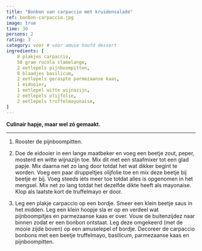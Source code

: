 ```yaml
---
title: "Bonbon van carpaccio met kruidensalade"
ref: bonbon-carpaccio.jpg
image: true
time: 30
persons: 2
rating: 3
category: voor # voor amuse hoofd dessert
ingredients: [
	8 plakjes carpaccio,
	50 gram rucola slamelange,
	2 eetlepels pijnboompitten,
	8 blaadjes basilicum,
	2 eetlepels geraspte parmezaanse kaas,
	1 eidooier,
	1 eetlepel witte wijnazijn,
	2 eetlepels olijfolie,
	2 eetlepels truffelmayonaise,
]
---
```


**Culinair hapje, maar wel zó gemaakt.**

---

1. Rooster de pijnboompitten.

2. Doe de eidooier in een lange maatbeker en voeg een beetje zout, peper, mosterd en witte wijnazijn toe. Mix dit met een staafmixer tot een glad papje. Mix daarna net zo lang door totdat het wat dikker begint te worden. Voeg een paar druppeltjes olijfolie toe en mix deze beetje bij beetje er bij. Voeg steeds iets meer toe totdat alles is opgenomen in het mengsel. Mix net zo lang totdat het dezelfde dikte heeft als mayonaise. Klop als laatste kort de truffelmayo er door.

3. Leg een plakje carpaccio op een bordje. Smeer een klein beetje saus in het midden. Leg een klein hoopje sla er op en verdeel wat pijnboompitjes en parmezaanse kaas er over. Vouw de buitenzijdez naar binnen zodat er een bonbon ontstaat. Leg deze omgekeerd (met de mooie zijde boven) op een amuselepel of bordje. Decoreer de carpaccio bonbons met een beetje truffelmayo, basilicum, parmezaanse kaas en pijnboompitten.